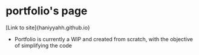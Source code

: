 # portfolio's page
 [Link to site]{haniyyahh.github.io}
 - Portfolio is currently a WIP and created from scratch, with the objective of simplifying the code
